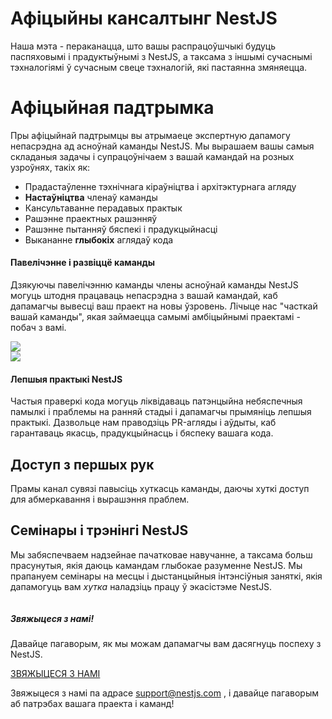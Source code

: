 # Афіцыйны кансалтынг NestJS

Наша мэта - пераканацца, што вашы распрацоўшчыкі будуць паспяховымі і прадуктыўнымі з NestJS, а таксама з іншымі сучаснымі тэхналогіямі ў сучасным свеце тэхналогій, які пастаянна змяняецца.

# Афіцыйная падтрымка

Пры афіцыйнай падтрымцы вы атрымаеце экспертную дапамогу непасрэдна ад асноўнай каманды NestJS. Мы вырашаем вашы самыя складаныя задачы і супрацоўнічаем з вашай камандай на розных узроўнях, такіх як:

- Прадастаўленне тэхнічнага кіраўніцтва і архітэктурнага агляду
- **Настаўніцтва** членаў каманды
- Кансультаванне перадавых практык
- Рашэнне праектных рашэнняў
- Рашэнне пытанняў бяспекі і прадукцыйнасці
- Выкананне **глыбокіх** аглядаў кода

<div class="row">
  <div class="content">
    <h4>Павелічэнне і развіццё каманды</h4>
    <p>       Дзякуючы павелічэнню каманды члены асноўнай каманды NestJS могуць штодня працаваць непасрэдна з вашай камандай, каб дапамагчы вывесці ваш праект на новы ўзровень. Лічыце нас "часткай вашай каманды", якая займаецца самымі амбіцыйнымі праектамі - побач з вамі.     </p>
  </div>
  <div class="thumbnail p-l-30">     <img src="/assets/enterprise/help.svg"/>   </div>
</div>

<div class="row">
<div class="thumbnail p-r-30">     <img src="/assets/enterprise/contact.svg"/>   </div>
  <div class="content">
    <h4>Лепшыя практыкі NestJS</h4>
    <p>       Частыя праверкі кода могуць ліквідаваць патэнцыйна небяспечныя памылкі і праблемы на ранняй стадыі і дапамагчы прымяніць лепшыя практыкі. Дазвольце нам праводзіць PR-агляды і аўдыты, каб гарантаваць якасць, прадукцыйнасць і бяспеку вашага кода.     </p>
  </div>
</div>

## Доступ з першых рук

Прамы канал сувязі павысіць хуткасць каманды, даючы хуткі доступ для абмеркавання і вырашэння праблем.

## Семінары і трэнінгі NestJS

Мы забяспечваем надзейнае пачатковае навучанне, а таксама больш прасунутыя, якія даюць камандам глыбокае разуменне NestJS. Мы прапануем семінары на месцы і дыстанцыйныя інтэнсіўныя заняткі, якія дапамогуць вам *хутка* наладзіць працу ў экасістэме NestJS.

<div class="contact-us">
  <div class="column column-text">
    <h5>Звяжыцеся з намі!</h5>
    <p>     Давайце пагаворым, як мы можам дапамагчы вам дасягнуць поспеху з NestJS.     </p>
  </div>
   <div class="column column-action">      <a href="mailto:support@nestjs.com">ЗВЯЖЫЦЕСЯ З НАМІ</a>    </div>
</div>

Звяжыцеся з намі па адрасе [support@nestjs.com](mailto:support@nestjs.com) , і давайце пагаворым аб патрэбах вашага праекта і каманд!
